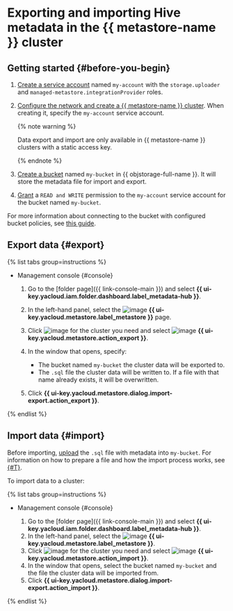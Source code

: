 # Exporting and importing Hive metadata in the {{ metastore-name }} cluster

## Getting started {#before-you-begin}

1. [Create a service account](../../../iam/operations/sa/create.md) named `my-account` with the `storage.uploader` and `managed-metastore.integrationProvider` roles.
1. [Configure the network and create a {{ metastore-name }} cluster](cluster-create.md). When creating it, specify the `my-account` service account.

   {% note warning %}

   Data export and import are only available in {{ metastore-name }} clusters with a static access key.

   {% endnote %}
   
1. [Create a bucket](../../../storage/operations/buckets/create.md) named `my-bucket` in {{ objstorage-full-name }}. It will store the metadata file for import and export.
1. [Grant](../../../storage/operations/buckets/edit-acl.md) a `READ and WRITE` permission to the `my-account` service account for the bucket named `my-bucket`.

For more information about connecting to the bucket with configured bucket policies, see [this guide](s3-policy-connect.md).

## Export data {#export}

{% list tabs group=instructions %}

- Management console {#console}

   1. Go to the [folder page]({{ link-console-main }}) and select **{{ ui-key.yacloud.iam.folder.dashboard.label_metadata-hub }}**.
   1. In the left-hand panel, select the ![image](../../../_assets/console-icons/database.svg) **{{ ui-key.yacloud.metastore.label_metastore }}** page.
   1. Click ![image](../../../_assets/console-icons/ellipsis.svg) for the cluster you need and select ![image](../../../_assets/console-icons/arrow-up-from-square.svg) **{{ ui-key.yacloud.metastore.action_export }}**.
   1. In the window that opens, specify:

      * The bucket named `my-bucket` the cluster data will be exported to.
      * The `.sql` file the cluster data will be written to. If a file with that name already exists, it will be overwritten.

   1. Click **{{ ui-key.yacloud.metastore.dialog.import-export.action_export }}**.

{% endlist %}

## Import data {#import}

Before importing, [upload](../../../storage/operations/objects/upload.md#simple) the `.sql` file with metadata into `my-bucket`. For information on how to prepare a file and how the import process works, see [{#T}](../../tutorials/metastore-import.md).

To import data to a cluster:

{% list tabs group=instructions %}

- Management console {#console}

   1. Go to the [folder page]({{ link-console-main }}) and select **{{ ui-key.yacloud.iam.folder.dashboard.label_metadata-hub }}**.
   1. In the left-hand panel, select the ![image](../../../_assets/console-icons/database.svg) **{{ ui-key.yacloud.metastore.label_metastore }}**.
   1. Click ![image](../../../_assets/console-icons/ellipsis.svg) for the cluster you need and select ![image](../../../_assets/console-icons/arrow-down-to-square.svg) **{{ ui-key.yacloud.metastore.action_import }}**.
   1. In the window that opens, select the bucket named `my-bucket` and the file the cluster data will be imported from.
   1. Click **{{ ui-key.yacloud.metastore.dialog.import-export.action_import }}**.

{% endlist %}
